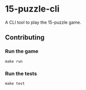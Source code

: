 # 15-puzzle-cli

A CLI tool to play the 15-puzzle game.

## Contributing

### Run the game

`make run`

### Run the tests

`make test`
